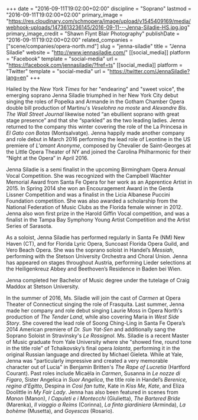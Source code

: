 +++
date = "2016-09-11T19:02:00+02:00"
discipline = "Soprano"
lastmod = "2016-09-11T19:02:00+02:00"
primary_image = "https://res.cloudinary.com/schmopera/image/upload/v1545409169/media/webhook-uploads/1473613236145/2016-09-11---Jenna-Siladie-HS.jpg.jpg"
primary_image_credit = "Shawn Flynt Blair Photography"
publishDate = "2016-09-11T19:02:00+02:00"
related_companies = ["scene/companies/opera-north.md"]
slug = "jenna-siladie"
title = "Jenna Siladie"
website = "http://www.jennasiladie.com/"
[[social_media]]
platform = "Facebook"
template = "social-media"
url = "https://facebook.com/jennasiladie/?fref=ts"
[[social_media]]
platform = "Twitter"
template = "social-media"
url = "https://twitter.com/JennaSiladie?lang=en"
+++

Hailed by the *New York Times* for her "endearing" and "sweet voice", the emerging soprano Jenna Siladie triumphed in her New York City debut singing the roles of Popelka and Armande in the Gotham Chamber Opera double bill production of Martinu's *Veselohra na moste* and *Alexandre Bis*. *The Wall Street Journal* likewise noted “an ebullient soprano with great stage presence” and that she “sparkled” as the two leading ladies. Jenna returned to the company this winter covering the role of the La Princesa in *El Gato con Botas* (Montsalvatge). Jenna happily made another company and role debut in March 2016 performing the lead role of Leontine in the US premiere of *L'amant Anonyme*, composed by Chevalier de Saint-Georges at the Little Opera Theater of NY and joined the Carolina Philharmonic for their “Night at the Opera” in April 2016.

Jenna Siladie is a semi finalist in the upcoming Birmingham Opera Annual Vocal Competition. She was recognized with the Campbell Wachter Memorial Award from Santa Fe Opera for her work as an Apprentice Artist in 2015. In Spring 2014 she won an Encouragement Award in the Gerda Lissner Competition and was a finalist in the Licia Albanese Puccini Foundation competition. She was also awarded a scholarship from the National Federation of Music Clubs as the Florida female winner in 2012. Jenna also won first prize in the Harold Giffin Vocal competition, and was a finalist in the Tampa Bay Symphony Young Artist Competition and the Artist Series of Sarasota. 
 
As a soloist, Jenna Siladie has performed regularly in Santa Fe (NM) New Haven (CT), and for Florida Lyric Opera, Suncoast Florida Opera Guild, and Vero Beach Opera. She was the soprano soloist in Handel’s *Messiah*, performing with the Stetson University Orchestra and Choral Union. Jenna has appeared on stages throughout Austria, performing Lieder selections at the Heiligenkreuz Abbey and Beethoven’s Residence in Baden bei Wien.
 
Jenna completed her Bachelor of Music degree under the tutelage of Craig Maddox at Stetson University.

In the summer of 2016, Ms. Siladie will join the cast of *Carmen* at Opera Theater of Connecticut singing the role of Frasquita. Last summer, Jenna made her company and role debut singing Laurie Moss in Opera North's production of *The Tender Land*, while also covering Maria in *West Side Story*. She covered the lead role of Soong Ching-Ling in Santa Fe Opera’s 2014 American premiere of *Dr. Sun Yat-Sen* and additionally sang the Soprano Soloist in Stravinsky's *Le Rossignol*. Ms. Siladie is a recent Master of Music graduate from Yale University where she "showed fine, round tone in the title role” of Tchaikovsky’s final opera *Iolanta*, performing it in the original Russian language and directed by Michael Gieleta. While at Yale, Jenna was "particularly impressive and created a very memorable character out of Lucia" in Benjamin Britten's *The Rape of Lucretia* (Hartford Courant). Past roles include Micaëla in *Carmen*, Susanna in *Le nozze di Figaro*, Sister Angelica in *Suor Angelica*, the title role in Handel’s *Berenice, regina d'Egitto*, Despina in *Così fan tutte*, Kate in *Kiss Me, Kate*, and Eliza Doolittle in *My Fair Lady*. Jenna has also been featured in scenes from *Manon* (Manon), *I Capuleti e i Montecchi* (Giulietta), *The Bartered Bride* (Marenka), *Il viaggio a Reims* (Corinna), *La finta giardiniera* (Arminda), *La bohème* (Musetta), and *Goyescas* (Rosario).  

